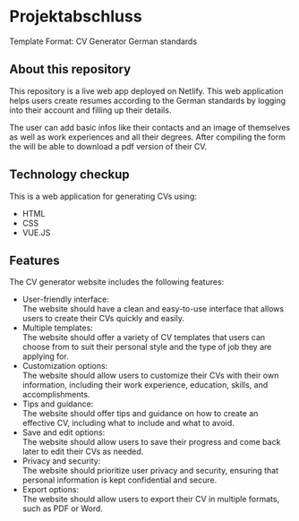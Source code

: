 # Projektabschluss
 Template Format: CV Generator German standards

## About this repository
This repository is a live web app deployed on Netlify. This web application helps users create resumes according to the German standards by logging into their account and filling up their details.

The user can add basic infos like their contacts and an image of themselves as well as work experiences and all their degrees. After compiling the form the will be able to download a pdf version of their CV.

## Technology checkup
This is a web application for generating CVs using:
+ HTML
+ CSS
+ VUE.JS

## Features 
The CV generator website includes the following features:
- User-friendly interface: <br/>
The website should have a clean and easy-to-use interface that allows users to create their CVs quickly and easily.
- Multiple templates: <br/> 
The website should offer a variety of CV templates that users can choose from to suit their personal style and the type of job they are applying for.
- Customization options:  <br/>
The website should allow users to customize their CVs with their own information, including their work experience, education, skills, and accomplishments.
- Tips and guidance:  <br/>
The website should offer tips and guidance on how to create an effective CV, including what to include and what to avoid.
- Save and edit options:  <br/>
The website should allow users to save their progress and come back later to edit their CVs as needed.
- Privacy and security: <br/>
The website should prioritize user privacy and security, ensuring that personal information is kept confidential and secure.
- Export options:  <br/>
The website should allow users to export their CV in multiple formats, such as PDF or Word.



